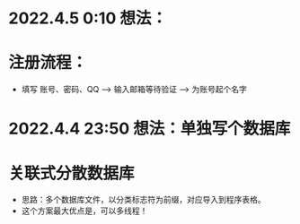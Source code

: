 # 2022.4.5 0:10 想法：
# 注册流程：
* 填写 账号、密码、QQ —> 输入邮箱等待验证 —> 为账号起个名字

# 2022.4.4 23:50 想法：单独写个数据库
# 关联式分散数据库
* 思路：多个数据库文件，以分类标志符为前缀，对应导入到程序表格。
* 这个方案最大优点是，可以多线程！
